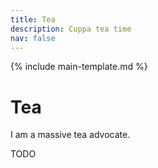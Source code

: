 ```yaml
---
title: Tea
description: Cuppa tea time
nav: false
---
```


{% include main-template.md %}

# Tea

I am a massive tea advocate.

TODO

